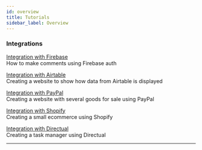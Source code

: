 ```yaml
---
id: overview
title: Tutorials
sidebar_label: Overview
---
```



### Integrations
[Integration with Firebase](/tutorials/integration-with-firebase) <br/> How to make comments using Firebase auth

[Integration with Airtable](/tutorials/integration-with-airtable) <br/> Creating a website to show how data from Airtable is displayed

[Integration with PayPal](/tutorials/integration-with-paypal) <br/> Creating a website with several goods for sale using PayPal

[Integration with Shopify](/tutorials/integration-with-shopify) <br/> Creating a small ecommerce using Shopify

[Integration with Directual](/tutorials/integration-with-shopify) <br/> Creating a task manager using Directual


---

